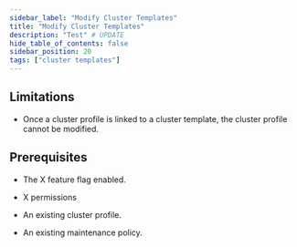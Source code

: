 ```yaml
---
sidebar_label: "Modify Cluster Templates"
title: "Modify Cluster Templates"
description: "Test" # UPDATE
hide_table_of_contents: false
sidebar_position: 20
tags: ["cluster templates"]
---
```


## Limitations

- Once a cluster profile is linked to a cluster template, the cluster profile cannot be modified.

## Prerequisites

- The X feature flag enabled.

- X permissions

- An existing cluster profile.

- An existing maintenance policy.
